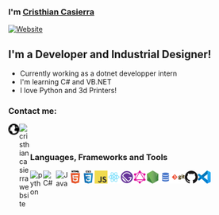 ### I'm [Cristhian Casierra][website]

[![Website](https://img.shields.io/website?label=cristhiancasierra.fr&style=for-the-badge&url=https://cristhiancasierra.fr)](https://cristhiancasierra.fr)

## I'm a Developer and Industrial Designer!

- Currently working as a dotnet developper intern
- I'm learning C# and VB.NET
- I love Python and 3d Printers!

### Contact me:

[<img align="left" alt="cristhian casierra website" width="22px" src="https://raw.githubusercontent.com/iconic/open-iconic/master/svg/globe.svg" />][website]

[<img align="left" alt="cristhian casierra website" width="22px" src="https://cdn.jsdelivr.net/npm/simple-icons@v3/icons/linkedin.svg" />][linkedIn]

<br />
<br />

### Languages, Frameworks and Tools


<img align="left" alt="python" width="26px" src="https://upload.wikimedia.org/wikipedia/commons/c/c3/Python-logo-notext.svg" />
<img align="left" alt="C#" width="26px" src="https://upload.wikimedia.org/wikipedia/commons/4/4f/Csharp_Logo.png" />
<img align="left" alt="Java" width="26px" src="https://upload.wikimedia.org/wikipedia/fr/2/2e/Java_Logo.svg" />
<img align="left" alt="HTML5" width="26px" src="https://raw.githubusercontent.com/github/explore/80688e429a7d4ef2fca1e82350fe8e3517d3494d/topics/html/html.png" />
<img align="left" alt="CSS3" width="26px" src="https://raw.githubusercontent.com/github/explore/80688e429a7d4ef2fca1e82350fe8e3517d3494d/topics/css/css.png" />
<img align="left" alt="JavaScript" width="26px" src="https://raw.githubusercontent.com/github/explore/80688e429a7d4ef2fca1e82350fe8e3517d3494d/topics/javascript/javascript.png" />
<img align="left" alt="React" width="26px" src="https://raw.githubusercontent.com/github/explore/80688e429a7d4ef2fca1e82350fe8e3517d3494d/topics/react/react.png" />
<img align="left" alt="Gatsby" width="26px" src="https://raw.githubusercontent.com/github/explore/e94815998e4e0713912fed477a1f346ec04c3da2/topics/gatsby/gatsby.png" />
<img align="left" alt="GraphQL" width="26px" src="https://raw.githubusercontent.com/github/explore/80688e429a7d4ef2fca1e82350fe8e3517d3494d/topics/graphql/graphql.png" />
<img align="left" alt="Node.js" width="26px" src="https://raw.githubusercontent.com/github/explore/80688e429a7d4ef2fca1e82350fe8e3517d3494d/topics/nodejs/nodejs.png" />
<img align="left" alt="SQL" width="26px" src="https://raw.githubusercontent.com/github/explore/80688e429a7d4ef2fca1e82350fe8e3517d3494d/topics/sql/sql.png" />
<img align="left" alt="Git" width="26px" src="https://raw.githubusercontent.com/github/explore/80688e429a7d4ef2fca1e82350fe8e3517d3494d/topics/git/git.png" />
<img align="left" alt="GitHub" width="26px" src="https://raw.githubusercontent.com/github/explore/78df643247d429f6cc873026c0622819ad797942/topics/github/github.png" />
<img align="left" alt="Visual Studio Code" width="26px" src="https://raw.githubusercontent.com/github/explore/80688e429a7d4ef2fca1e82350fe8e3517d3494d/topics/visual-studio-code/visual-studio-code.png" />




[website]: https://cristhiancasierra.fr/
[linkedIn]: https://www.linkedin.com/in/cristhiancasierra/



